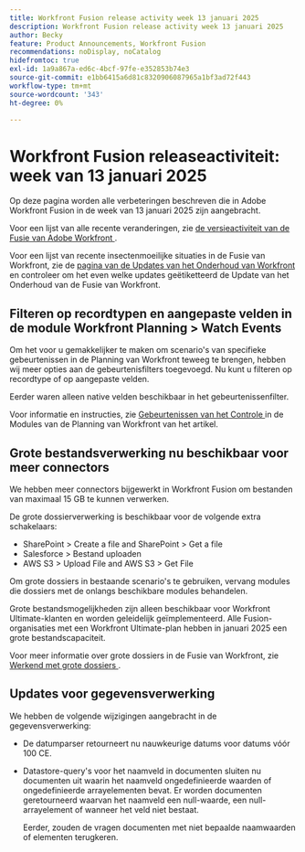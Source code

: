 ```yaml
---
title: Workfront Fusion release activity week 13 januari 2025
description: Workfront Fusion release activity week 13 januari 2025
author: Becky
feature: Product Announcements, Workfront Fusion
recommendations: noDisplay, noCatalog
hidefromtoc: true
exl-id: 1a9a867a-ed6c-4bcf-97fe-e352853b74e3
source-git-commit: e1bb6415a6d81c8320906087965a1bf3ad72f443
workflow-type: tm+mt
source-wordcount: '343'
ht-degree: 0%

---
```


# Workfront Fusion releaseactiviteit: week van 13 januari 2025

Op deze pagina worden alle verbeteringen beschreven die in Adobe Workfront Fusion in de week van 13 januari 2025 zijn aangebracht.

Voor een lijst van alle recente veranderingen, zie [ de versieactiviteit van de Fusie van Adobe Workfront ](/help/workfront-fusion/fusion-product-releases/fusion-release-activity.md).

Voor een lijst van recente insectenmoeilijke situaties in de Fusie van Workfront, zie de [ pagina van de Updates van het Onderhoud van Workfront ](https://experienceleague.adobe.com/en/docs/workfront-known-issues/releases/current-updates) en controleer om het even welke updates geëtiketteerd de Update van het Onderhoud van de Fusie van Workfront.

## Filteren op recordtypen en aangepaste velden in de module Workfront Planning > Watch Events

Om het voor u gemakkelijker te maken om scenario&#39;s van specifieke gebeurtenissen in de Planning van Workfront teweeg te brengen, hebben wij meer opties aan de gebeurtenisfilters toegevoegd. Nu kunt u filteren op recordtype of op aangepaste velden.

Eerder waren alleen native velden beschikbaar in het gebeurtenissenfilter.

Voor informatie en instructies, zie [ Gebeurtenissen van het Controle ](/help/workfront-fusion/references/apps-and-modules/adobe-connectors/workfront-planning-modules.md#watch-events) in de Modules van de Planning van Workfront van het artikel.

## Grote bestandsverwerking nu beschikbaar voor meer connectors

We hebben meer connectors bijgewerkt in Workfront Fusion om bestanden van maximaal 15 GB te kunnen verwerken.

De grote dossierverwerking is beschikbaar voor de volgende extra schakelaars:

* SharePoint > Create a file and SharePoint > Get a file
* Salesforce > Bestand uploaden
* AWS S3 > Upload File and AWS S3 > Get File

Om grote dossiers in bestaande scenario&#39;s te gebruiken, vervang modules die dossiers met de onlangs beschikbare modules behandelen.

Grote bestandsmogelijkheden zijn alleen beschikbaar voor Workfront Ultimate-klanten en worden geleidelijk geïmplementeerd. Alle Fusion-organisaties met een Workfront Ultimate-plan hebben in januari 2025 een grote bestandscapaciteit.

Voor meer informatie over grote dossiers in de Fusie van Workfront, zie [ Werkend met grote dossiers ](/help/workfront-fusion/references/scenarios/fusion-large-files.md).


## Updates voor gegevensverwerking

We hebben de volgende wijzigingen aangebracht in de gegevensverwerking:

* De datumparser retourneert nu nauwkeurige datums voor datums vóór 100 CE.
* Datastore-query&#39;s voor het naamveld in documenten sluiten nu documenten uit waarin het naamveld ongedefinieerde waarden of ongedefinieerde arrayelementen bevat. Er worden documenten geretourneerd waarvan het naamveld een null-waarde, een null-arrayelement of wanneer het veld niet bestaat.

  Eerder, zouden de vragen documenten met niet bepaalde naamwaarden of elementen terugkeren.

